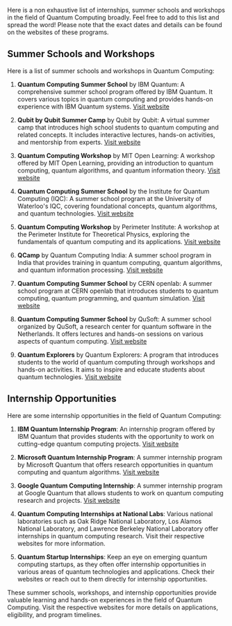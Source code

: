 Here is a non exhaustive list of internships, summer schools and workshops in the field of Quantum Computing broadly. Feel free to add to this list and spread the word!
Please note that the exact dates and details can be found on the websites of these programs.
## Summer Schools and Workshops

Here is a list of summer schools and workshops in Quantum Computing:

1. **Quantum Computing Summer School** by IBM Quantum: A comprehensive summer school program offered by IBM Quantum. It covers various topics in quantum computing and provides hands-on experience with IBM Quantum systems. [Visit website](https://www.ibm.com/quantum-computing/summer-school/)

2. **Qubit by Qubit Summer Camp** by Qubit by Qubit: A virtual summer camp that introduces high school students to quantum computing and related concepts. It includes interactive lectures, hands-on activities, and mentorship from experts. [Visit website](https://www.qubitbyqubit.org/summer-camp)

3. **Quantum Computing Workshop** by MIT Open Learning: A workshop offered by MIT Open Learning, providing an introduction to quantum computing, quantum algorithms, and quantum information theory. [Visit website](https://openlearning.mit.edu/courses-programs/quantum-computing-workshop)

4. **Quantum Computing Summer School** by the Institute for Quantum Computing (IQC): A summer school program at the University of Waterloo's IQC, covering foundational concepts, quantum algorithms, and quantum technologies. [Visit website](https://uwaterloo.ca/institute-for-quantum-computing/programs/quantum-computing-summer-school)

5. **Quantum Computing Workshop** by Perimeter Institute: A workshop at the Perimeter Institute for Theoretical Physics, exploring the fundamentals of quantum computing and its applications. [Visit website](https://www.perimeterinstitute.ca/training/quantum-computing-workshop)

6. **QCamp** by Quantum Computing India: A summer school program in India that provides training in quantum computing, quantum algorithms, and quantum information processing. [Visit website](https://quantumcomputingindia.com/qcamp/)

7. **Quantum Computing Summer School** by CERN openlab: A summer school program at CERN openlab that introduces students to quantum computing, quantum programming, and quantum simulation. [Visit website](https://openlab.web.cern.ch/quantum-summer-school)

8. **Quantum Computing Summer School** by QuSoft: A summer school organized by QuSoft, a research center for quantum software in the Netherlands. It offers lectures and hands-on sessions on various aspects of quantum computing. [Visit website](https://qutech.nl/education/quantum-computing-summer-school/)

9. **Quantum Explorers** by Quantum Explorers: A program that introduces students to the world of quantum computing through workshops and hands-on activities. It aims to inspire and educate students about quantum technologies. [Visit website](https://www.quantumexplorers.org/)

## Internship Opportunities

Here are some internship opportunities in the field of Quantum Computing:

1. **IBM Quantum Internship Program**: An internship program offered by IBM Quantum that provides students with the opportunity to work on cutting-edge quantum computing projects. [Visit website](https://www.ibm.com/quantum-computing/internships/)

2. **Microsoft Quantum Internship Program**: A summer internship program by Microsoft Quantum that offers research opportunities in quantum computing and quantum algorithms. [Visit website](https://www.microsoft.com/en-us/research/academic-program/microsoft-quantum-internship-program/)

3. **Google Quantum Computing Internship**: A summer internship program at Google Quantum that allows students to work on quantum computing research and projects. [Visit website](https://careers.google.com/jobs/results/108942283134652422-quantum-computing-intern-summer-2023/)

4. **Quantum Computing Internships at National Labs**: Various national laboratories such as Oak Ridge National Laboratory, Los Alamos National Laboratory, and Lawrence Berkeley National Laboratory offer internships in quantum computing research. Visit their respective websites for more information.

5. **Quantum Startup Internships**: Keep an eye on emerging quantum computing startups, as they often offer internship opportunities in various areas of quantum technologies and applications. Check their websites or reach out to them directly for internship opportunities.

These summer schools, workshops, and internship opportunities provide valuable learning and hands-on experiences in the field of Quantum Computing. Visit the respective websites for more details on applications, eligibility, and program timelines.
